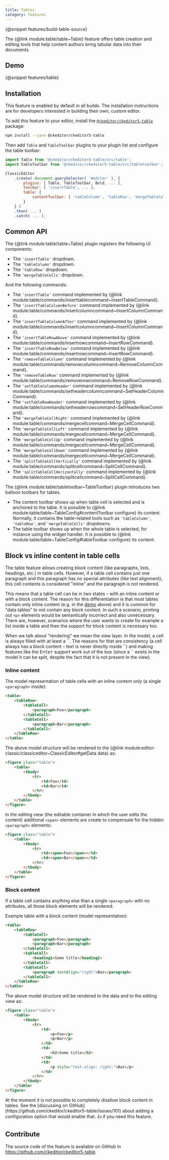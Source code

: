 ```yaml
---
title: Tables
category: features
---
```


{@snippet features/build-table-source}

The {@link module:table/table~Table} feature offers table creation and editing tools that help content authors bring tabular data into their documents.

## Demo

{@snippet features/table}

## Installation

<info-box info>
	This feature is enabled by default in all builds. The installation instructions are for developers interested in building their own, custom editor.
</info-box>

To add this feature to your editor, install the [`@ckeditor/ckeditor5-table`](https://www.npmjs.com/package/@ckeditor/ckeditor5-table) package:

```bash
npm install --save @ckeditor/ckeditor5-table
```

Then add `Table` and `TableToolbar` plugins to your plugin list and configure the table toolbar:

```js
import Table from '@ckeditor/ckeditor5-table/src/table';
import TableToolbar from '@ckeditor/ckeditor5-table/src/tabletoolbar';

ClassicEditor
	.create( document.querySelector( '#editor' ), {
		plugins: [ Table, TableToolbar, Bold, ... ],
		toolbar: [ 'insertTable', ... ],
		table: {
			contentToolbar: [ 'tableColumn', 'tableRow', 'mergeTableCells' ]
		}
	} )
	.then( ... )
	.catch( ... );
```

## Common API

The {@link module:table/table~Table} plugin registers the following UI components:

* The `'insertTable'` dropdown.
* The `'tableColumn'` dropdown.
* The `'tableRow'` dropdown.
* The `'mergeTableCells'` dropdown.

And the following commands:

* The `'insertTable'` command implemented by {@link module:table/commands/inserttablecommand~InsertTableCommand}.
* The `'insertTableColumnBefore'` command implemented by {@link module:table/commands/insertcolumncommand~InsertColumnCommand}.
* The `'insertTableColumnAfter'` command implemented by {@link module:table/commands/insertcolumncommand~InsertColumnCommand}.
* The `'insertTableRowAbove'` command implemented by {@link module:table/commands/insertrowcommand~InsertRowCommand}.
* The `'insertTableRowBelow'` command implemented by {@link module:table/commands/insertrowcommand~InsertRowCommand}.
* The `'removeTableColumn'` command implemented by {@link module:table/commands/removecolumncommand~RemoveColumnCommand}.
* The `'removeTableRow'` command implemented by {@link module:table/commands/removerowcommand~RemoveRowCommand}.
* The `'setTableColumnHeader'` command implemented by {@link module:table/commands/setheadercolumncommand~SetHeaderColumnCommand}.
* The `'setTableRowHeader'` command implemented by {@link module:table/commands/setheaderrowcommand~SetHeaderRowCommand}.
* The `'mergeTableCellRight'` command implemented by {@link module:table/commands/mergecellcommand~MergeCellCommand}.
* The `'mergeTableCellLeft'` command implemented by {@link module:table/commands/mergecellcommand~MergeCellCommand}.
* The `'mergeTableCellUp'` command implemented by {@link module:table/commands/mergecellcommand~MergeCellCommand}.
* The `'mergeTableCellDown'` command implemented by {@link module:table/commands/mergecellcommand~MergeCellCommand}.
* The `'splitTableCellVertically'` command implemented by {@link module:table/commands/splitcellcommand~SplitCellCommand}.
* The `'splitTableCellHorizontally'` command implemented by {@link module:table/commands/splitcellcommand~SplitCellCommand}.

The {@link module:table/tabletoolbar~TableToolbar} plugin introduces two balloon toolbars for tables.
* The content toolbar shows up when table cell is selected and is anchored to the table. It is possible to {@link module:table/table~TableConfig#contentToolbar configure} its content. Normally, it contains the table-related tools such as `'tableColumn'`, `'tableRow'`, and `'mergeTableCells'` dropdowns.
* The table toolbar shows up when the whole table is selected, for instance using the widget handler. It is possible to {@link module:table/table~TableConfig#tableToolbar configure} its content.

## Block vs inline content in table cells

The table feature allows creating block content (like paragraphs, lists, headings, etc.) in table cells. However, if a table cell contains just one paragraph and this paragraph has no special attributes (like text alignment), this cell contents is considered "inline" and the paragraph is not rendered.

This means that a table cell can be in two states – with an inline content or with a block content. The reason for this differentiation is that most tables contain only inline content (e.g. in the [demo](#demo) above) and it is common for "data tables" to not contain any block content. In such a scenario, printing out `<p>` elements would be semantically incorrect and also unnecessary. There are, however, scenarios where the user wants to create for example a list inside a table and then the support for block content is necessary too.

<info-box>
	When we talk about "rendering" we mean the view layer. In the model, a cell is always filled with at least a `<paragraph>`. The reasons for that are consistency (a cell always has a block content – text is never directly inside `<tableCell>`) and making features like the <kbd>Enter</kbd> support work out of the box (since a `<paragraph>` exists in the model it can be split, despite the fact that it is not present in the view).
</info-box>

### Inline content

The model representation of table cells with an inline content only (a single `<paragraph>` inside):

```html
<table>
	<tableRow>
		<tableCell>
			<paragraph>Foo</paragraph>
		</tableCell>
		<tableCell>
			<paragraph>Bar</paragraph>
		</tableCell>
	</tableRow>
</table>
```

The above model structure will be rendered to the {@link module:editor-classic/classiceditor~ClassicEditor#getData data} as:

```html
<figure class="table">
	<table>
		<tbody>
			<tr>
				<td>Foo</td>
				<td>Bar</td>
			</tr>
		</tbody>
	</table>
</figure>
```

In the editing view (the editable container in which the user edits the content) additional `<span>` elements are create to compensate for the hidden `<paragraph>` elements:

```html
<figure class="table">
	<table>
		<tbody>
			<tr>
				<td><span>Foo</span></td>
				<td><span>Bar</span></td>
			</tr>
		</tbody>
	</table>
</figure>
```

### Block content

If a table cell contains anything else than a single `<paragraph>` with no attributes, all those block elements will be rendered.

Example table with a block content (model representation):

```html
<table>
	<tableRow>
		<tableCell>
			<paragraph>Foo</paragraph>
			<paragraph>Bar</paragraph>
		</tableCell>
		<tableCell>
			<heading1>Some title</heading1>
		</tableCell>
		<tableCell>
			<paragraph textAlign="right">Baz</paragraph>
		</tableCell>
	</tableRow>
</table>
```

The above model structure will be rendered to the data and to the editing view as:

```html
<figure class="table">
	<table>
		<tbody>
			<tr>
				<td>
					<p>Foo</p>
					<p>Bar</p>
				</td>
				<td>
					<h2>Some title</h2>
				</td>
				<td>
					<p style="text-align: right;">Baz</p>
				</td>
			</tr>
		</tbody>
	</table>
</figure>
```

<info-box info>
	At the moment it is not possible to completely disallow block content in tables. See the [discussing on GitHub](https://github.com/ckeditor/ckeditor5-table/issues/101) about adding a configuration option that would enable that. 👍 if you need this feature.
</info-box>


## Contribute

The source code of the feature is available on GitHub in https://github.com/ckeditor/ckeditor5-table.
